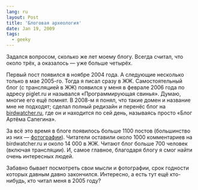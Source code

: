 ```yaml
---
lang: ru
layout: Post
title: 'Блоговая археология'
date: Jan 19, 2009
tags:
  - geeky
---
```


Задался вопросом, сколько же лет моему блогу. Всегда считал, что около трёх, а оказалось — уже больше четырёх.

<!--more-->

Первый пост появился в ноябре 2004 года. А следующие несколько только в мае 2005-го. Тогда я писал сразу в ЖЖ. Самостоятельный блог (с трансляцией в ЖЖ) появился у меня в феврале 2006 года по адресу piglet.ru и назывался «Программирующая свинья». Думаю, многие его ещё помнят. В 2008-м я понял, что такие домен и название мне не подходят; сделал полный редизайн и перенёс блог на [birdwatcher.ru](http://birdwatcher.ru/ 'Блог Артёма Сапегина, ага'), где он и находится по сей день, называясь просто «Блог Артёма Сапегина».

За всё это время в блоге появилось больше 1100 постов (большинство из них — [фотографии](/blog/tags/photos 'Мои фотографии')). Читатели оставили около 1000 комментариев на birdwatcher.ru и около 14 000 в ЖЖ. Читают блог больше 700 человек (включая трансляции). И, самое главное, благодаря блогу я смог найти очень интересных людей.

Забавно бывает посмотреть свои мысли и фотографии, срок годности которых давным давно закончился. Интересно, а есть тут ещё кто-нибудь, кто читал меня в 2005 году?
